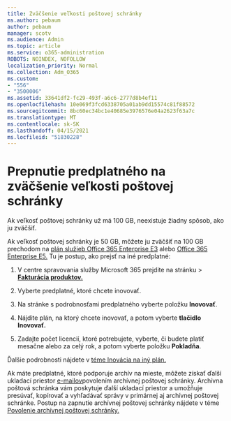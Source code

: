 ```yaml
---
title: Zväčšenie veľkosti poštovej schránky
ms.author: pebaum
author: pebaum
manager: scotv
ms.audience: Admin
ms.topic: article
ms.service: o365-administration
ROBOTS: NOINDEX, NOFOLLOW
localization_priority: Normal
ms.collection: Adm_O365
ms.custom:
- "556"
- "3500006"
ms.assetid: 33641df2-fc29-493f-a6c6-2777d8b4ef11
ms.openlocfilehash: 10e069f3fcd6338705a01ab9dd15574c81f88572
ms.sourcegitcommit: 8bc60ec34bc1e40685e3976576e04a2623f63a7c
ms.translationtype: MT
ms.contentlocale: sk-SK
ms.lasthandoff: 04/15/2021
ms.locfileid: "51830228"
---
```

# <a name="switch-subscriptions-to-increase-mailbox-size"></a>Prepnutie predplatného na zväčšenie veľkosti poštovej schránky

Ak veľkosť poštovej schránky už má 100 GB, neexistuje žiadny spôsob, ako ju zväčšiť.
  
Ak veľkosť poštovej schránky je 50 GB, môžete ju zväčšiť na 100 GB prechodom na [plán služieb Office 365 Enterprise E3](https://products.office.com/business/office-365-enterprise-e3-business-software) alebo [Office 365 Enterprise E5.](https://products.office.com/business/office-365-enterprise-e5-business-software) Tu je postup, ako prejsť na iné predplatné:
  
1. V centre spravovania služby Microsoft 365 prejdite na stránku  \> **[Fakturácia produktov.](https://go.microsoft.com/fwlink/p/?linkid=842054)**

2. Vyberte predplatné, ktoré chcete inovovať.

3. Na stránke s podrobnosťami predplatného vyberte položku **Inovovať**.

4. Nájdite plán, na ktorý chcete inovovať, a potom vyberte **tlačidlo Inovovať.**

5. Zadajte počet licencií, ktoré potrebujete, vyberte, či budete platiť mesačne alebo za celý rok, a potom vyberte položku **Pokladňa**.

Ďalšie podrobnosti nájdete v [téme Inovácia na iný plán.](https://docs.microsoft.com/microsoft-365/commerce/subscriptions/upgrade-to-different-plan)

Ak máte predplatné, ktoré podporuje archív na mieste, môžete získať ďalší ukladací priestor [e-mailov](https://docs.microsoft.com/office365/servicedescriptions/exchange-online-archiving-service-description/exchange-online-archiving-service-description)povolením archívnej poštovej schránky. Archívna poštová schránka vám poskytuje ďalší ukladací priestor a umožňuje presúvať, kopírovať a vyhľadávať správy v primárnej aj archívnej poštovej schránke. Postup na zapnutie archívnej poštovej schránky nájdete v téme [Povolenie archívnej poštovej schránky.](https://docs.microsoft.com/microsoft-365/compliance/enable-archive-mailboxes)